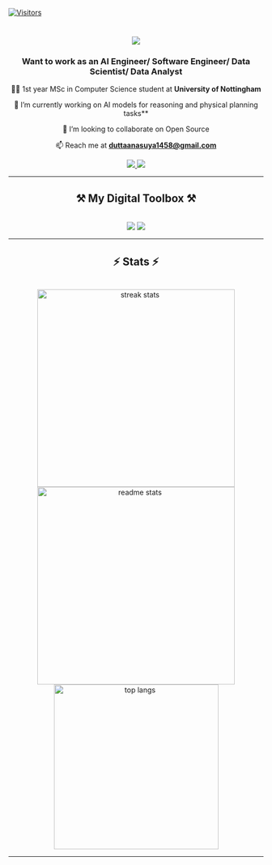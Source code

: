 
<!--
**AnasuyaDutta1412/AnasuyaDutta1412** is a ✨ _special_ ✨ repository because its `README.md` (this file) appears on your GitHub profile.

Here are some ideas to get you started:-->




[![Visitors](https://api.visitorbadge.io/api/daily?path=https%3A%2F%2Fgithub.com%2FAnasuyaDutta1412&label=Profile%20Visits&labelColor=%23252422&countColor=%2350C878&style=flat-square&labelStyle=none)](https://visitorbadge.io/status?path=https%3A%2F%2Fgithub.com%2FAnasuyaDutta1412)

<h1 align="center">
    <img src="https://readme-typing-svg.herokuapp.com?font=Jetbrains+Mono&size=35&pause=1000&color=50C878&center=true&vCenter=true&random=false&width=500&height=70&lines=Hi+there;I+am+Anasuya+Dutta" />
</h1>

<h3 align="center">Want to work as an AI Engineer/ Software Engineer/ Data Scientist/ Data Analyst</h3>


<div align="center">
  
 👨‍🎓 1st year MSc in Computer Science student at **University of Nottingham**

 🔭 I’m currently working on AI models for reasoning and physical planning tasks**
 
 👯 I’m looking to collaborate on Open Source

📫 Reach me at **duttaanasuya1458@gmail.com**


 </div>
 
<div align="center"> 
  <a href="mailto:duttaanasuya1412@gmail.com">
    <img src="https://img.shields.io/badge/Gmail-333333?style=for-the-badge&logo=gmail&logoColor=50C878" />
  </a>
  <a href="https://www.linkedin.com/in/anasuya-dutta/" target="_blank">
    <img src="https://img.shields.io/badge/LinkedIn-333333?style=for-the-badge&logo=linkedin&logoColor=50C878" target="_blank" />
  </a>
</div>

 <hr/>
 
<h2 align="center">⚒️ My Digital Toolbox  ⚒️</h2>
<br/>
<div align="center">
    <img src="https://skillicons.dev/icons?i=java,python,linux" />
    <img src="https://skillicons.dev/icons?i=html,css,mysql,firebase,git,vscode,github,selenium,tensorflow" /><br>
</div>
<hr/>

<h2 align="center">⚡ Stats ⚡</h2>
<br>
<div align=center>
  <img width=390 src="https://github-readme-streak-stats-salesp07.vercel.app/?user=AnasuyaDutta1412&count_private=true&theme=react&border_radius=10" alt="streak stats"/>
  <img width=390 src="https://github-readme-stats-salesp07.vercel.app/api?username=AnasuyaDutta1412&count_private=true&show_icons=true&theme=react&rank_icon=github&border_radius=10" alt="readme stats" />
  <br/>
  <img width=325 align="center" src="https://github-readme-stats-salesp07.vercel.app/api/top-langs/?username=AnasuyaDutta1412&hide=HTML&langs_count=8&layout=compact&theme=react&border_radius=10&size_weight=0.5&count_weight=0.5&exclude_repo=github-readme-stats" alt="top langs" />
</div>
<hr>
